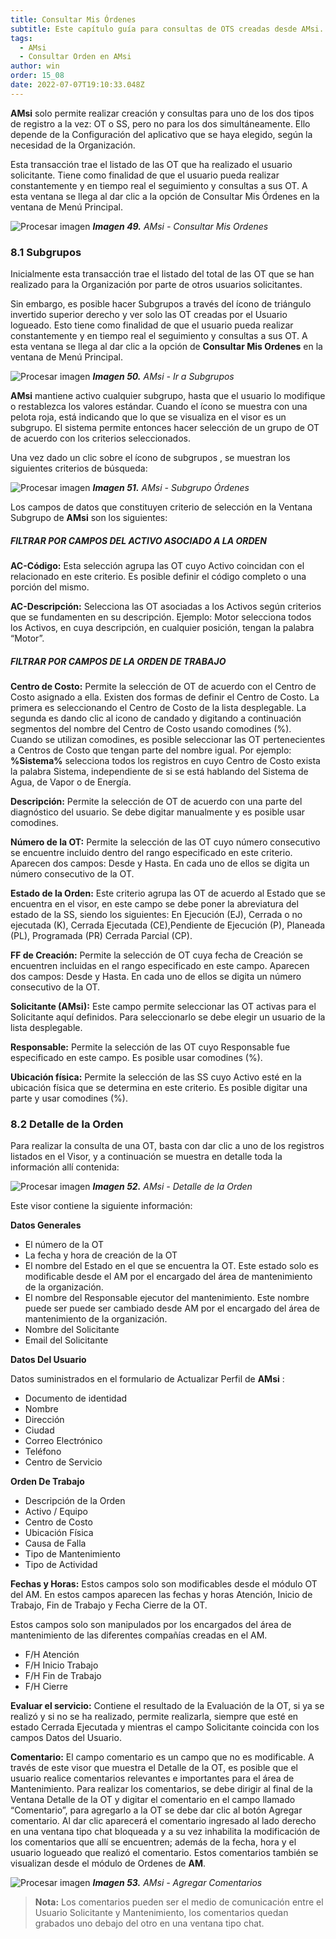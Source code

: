 ```yaml
---
title: Consultar Mis Órdenes
subtitle: Este capítulo guía para consultas de OTS creadas desde AMsi. Se hace una ilustración sobre los comandos que aparecen en pantalla.
tags:
  - AMsi
  - Consultar Orden en AMsi
author: win
order: 15_08
date: 2022-07-07T19:10:33.048Z
---
```

**AMsi** solo permite realizar creación y consultas para uno de los dos tipos de registro a la vez: OT o SS, pero no para los dos simultáneamente. Ello depende de la Configuración del aplicativo que se haya elegido, según la necesidad de la Organización.

Esta transacción trae el listado de las OT que ha realizado el usuario solicitante. Tiene como finalidad de que el usuario pueda realizar constantemente y en tiempo real el seguimiento y consultas a sus OT. A esta ventana se llega al dar clic a la opción de Consultar Mis Órdenes en la ventana de Menú Principal.

![Procesar imagen](../../assets/images/cap12/chp12_img27.png)
_**Imagen 49.** AMsi - Consultar Mis Ordenes_

### 8.1 Subgrupos

Inicialmente esta transacción trae el listado del total de las OT que se han realizado para la Organización por parte de otros usuarios solicitantes. 


Sin embargo, es posible hacer Subgrupos  a través del ícono de triángulo invertido superior derecho <span class="mdi mdi-filter-variant"></span> y ver solo las OT creadas por el Usuario logueado. Esto tiene como finalidad de que el usuario pueda realizar constantemente y en tiempo real el seguimiento y consultas a sus OT. A esta ventana se llega al dar clic a la opción de **Consultar Mis Ordenes** en la ventana de Menú Principal.

![Procesar imagen](../../assets/images/cap12/chp12_img28.png)
_**Imagen 50.** AMsi - Ir a Subgrupos_

**AMsi** mantiene activo cualquier subgrupo, hasta que el usuario lo modifique o restablezca los valores estándar. Cuando el ícono <a class="btn bg-white fs-2"><span class="iconify btn-icon cl-black" data-icon="mdi-filter-variant"></span><span class="dot bg-af-red"></span></a> se muestra con una pelota roja, está indicando que lo que se visualiza en el visor es un subgrupo. El sistema permite entonces hacer selección de un grupo de OT de acuerdo con los criterios seleccionados.

Una vez dado un clic sobre el ícono de subgrupos <span class="mdi mdi-filter-variant"></span>, se muestran los siguientes criterios de búsqueda:

![Procesar imagen](../../assets/images/cap12/chp12_img29.png)
_**Imagen 51.** AMsi - Subgrupo Órdenes_

Los campos de datos que constituyen criterio de selección en la Ventana Subgrupo de **AMsi** son los siguientes:

##### FILTRAR POR CAMPOS DEL ACTIVO ASOCIADO A LA ORDEN

**AC-Código:** Esta selección agrupa las OT cuyo Activo coincidan con el relacionado en este criterio. Es posible definir el código completo o una porción del mismo.

**AC-Descripción:** Selecciona las OT asociadas a los Activos según criterios que se fundamenten en su descripción.  Ejemplo: Motor selecciona todos los Activos, en cuya descripción, en cualquier posición, tengan la palabra “Motor”.


##### FILTRAR POR CAMPOS DE LA ORDEN DE TRABAJO

**Centro de Costo:** Permite la selección de OT de acuerdo con  el Centro de Costo asignado a ella. Existen dos formas de definir el Centro de Costo. La primera es seleccionando el Centro de Costo de la lista desplegable. La segunda es dando clic al icono de candado y digitando a continuación segmentos del nombre del Centro de Costo usando comodines (%). Cuando se utilizan comodines, es posible seleccionar las OT pertenecientes a Centros de Costo que tengan parte del nombre igual. Por ejemplo: **%Sistema%** selecciona todos los registros en cuyo Centro de Costo exista la palabra Sistema, independiente de si se está hablando del Sistema de Agua, de Vapor o de Energía.

**Descripción:** Permite la selección de OT de acuerdo con una parte del diagnóstico del usuario. Se debe digitar manualmente y es posible usar comodines.

**Número de la OT:** Permite la selección de las OT cuyo número consecutivo se encuentre incluido dentro  del  rango  especificado en  este criterio. Aparecen dos campos: Desde y Hasta. En cada uno de ellos se digita un número consecutivo de la OT.

**Estado de la Orden:** Este criterio agrupa las OT de acuerdo al Estado que se encuentra en el visor, en este campo se debe poner la abreviatura del estado de la SS, siendo los siguientes: En Ejecución (EJ), Cerrada o no ejecutada (K), Cerrada Ejecutada (CE),Pendiente de Ejecución (P), Planeada (PL), Programada (PR) Cerrada Parcial (CP).

**FF de Creación:** Permite la selección de OT cuya fecha de Creación se encuentren incluidas en el rango especificado en este campo. Aparecen dos campos: Desde y Hasta. En cada uno de ellos se digita un número consecutivo de la OT.

**Solicitante (**AMsi**):** Este campo permite seleccionar las OT activas para el Solicitante aquí definidos. Para seleccionarlo se debe  elegir un usuario de la lista desplegable.

**Responsable:** Permite la  selección de las OT cuyo Responsable  fue especificado en este campo. Es posible usar comodines (%).

**Ubicación  física:** Permite la selección de  las SS cuyo Activo esté en la  ubicación física que se determina en este criterio. Es posible digitar una parte y usar comodines (%).

### 8.2  Detalle de la Orden

Para realizar la consulta de una OT, basta con dar clic a uno de los registros listados en el Visor, y a continuación se muestra en detalle toda la información allí contenida:

![Procesar imagen](../../assets/images/cap12/chp12_img30.png)
_**Imagen 52.** AMsi - Detalle de la Orden_

Este visor contiene la siguiente información:

**Datos Generales**

- El número de la OT
- La fecha y hora de creación de la OT
- El nombre del Estado en el que se encuentra la OT. Este estado solo es modificable desde el  AM por el encargado del área de mantenimiento de la organización.
- El nombre del Responsable ejecutor del mantenimiento. Este nombre puede  ser puede ser cambiado desde AM por el encargado del área de mantenimiento de la organización.
- Nombre del Solicitante
- Email del Solicitante

**Datos Del Usuario**

Datos suministrados en el formulario de Actualizar Perfil de **AMsi** :

- Documento de identidad
- Nombre
- Dirección
- Ciudad
- Correo Electrónico
- Teléfono
- Centro de Servicio

**Orden De Trabajo**

* Descripción de la Orden
* Activo / Equipo
* Centro de Costo
* Ubicación Física
* Causa de Falla
* Tipo de Mantenimiento
* Tipo de Actividad

**Fechas y Horas:** Estos campos solo son modificables desde el módulo OT del AM. En estos campos aparecen las fechas y horas Atención, Inicio de Trabajo, Fin de Trabajo y  Fecha Cierre de la OT.

Estos campos solo son manipulados por los encargados del área de mantenimiento de las diferentes compañías creadas en el AM.

* F/H Atención
* F/H Inicio Trabajo
* F/H Fin de Trabajo
* F/H Cierre

**Evaluar el servicio:** Contiene el resultado de la Evaluación de la OT, si ya se realizó y si no se ha realizado, permite realizarla, siempre que esté en estado Cerrada Ejecutada y mientras el campo Solicitante coincida con los campos Datos del Usuario.

**Comentario:** El campo comentario es un campo que no es modificable. A través de este visor que muestra el Detalle de la OT, es posible que el usuario realice comentarios relevantes e importantes para el área de Mantenimiento. Para realizar los comentarios, se debe dirigir al final de la Ventana Detalle de la OT y digitar el comentario en el campo llamado “Comentario”, para agregarlo a la OT se debe dar clic al botón <a class="btn blue">Agregar comentario</a>. Al dar clic aparecerá el comentario ingresado al lado derecho en una ventana tipo chat bloqueada y a su vez inhabilita la modificación de los comentarios que allí se encuentren; además de la fecha, hora y el usuario logueado que realizó el comentario. Estos comentarios también se visualizan desde el módulo de Ordenes de **AM**.

![Procesar imagen](../../assets/images/cap12/chp12_img31.png)
_**Imagen 53.** AMsi - Agregar Comentarios_

>**Nota:** Los comentarios pueden ser el medio de comunicación entre el Usuario Solicitante y Mantenimiento, los comentarios quedan grabados uno debajo del otro en una ventana tipo chat. 
